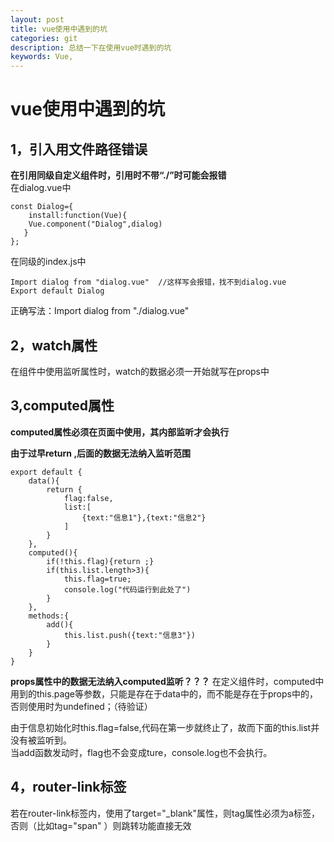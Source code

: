 ```yaml
---
layout: post
title: vue使用中遇到的坑
categories: git
description: 总结一下在使用vue时遇到的坑
keywords: Vue, 
---
```


vue使用中遇到的坑
=======
1，引入用文件路径错误
----
**在引用同级自定义组件时，引用时不带“./”时可能会报错**        
在dialog.vue中

    const Dialog={
        install:function(Vue){
	    Vue.component("Dialog",dialog)
       }
    };
 
 在同级的index.js中
 
    Import dialog from "dialog.vue"  //这样写会报错，找不到dialog.vue
    Export default Dialog

正确写法：Import dialog from "./dialog.vue"

2，watch属性
----
在组件中使用监听属性时，watch的数据必须一开始就写在props中


3,computed属性
-----
**computed属性必须在页面中使用，其内部监听才会执行**        

**由于过早return ,后面的数据无法纳入监听范围**

    export default {
        data(){
            return {
                flag:false,
                list:[
                    {text:"信息1"},{text:"信息2"}
                ]
            }
        },
        computed(){
            if(!this.flag){return ;}
            if(this.list.length>3){
                this.flag=true;
                console.log("代码运行到此处了")
            }
        },
        methods:{
            add(){
                this.list.push({text:"信息3"})
            }
        }
    }
    
    
**props属性中的数据无法纳入computed监听？？？**
在定义组件时，computed中用到的this.page等参数，只能是存在于data中的，而不能是存在于props中的，否则使用时为undefined；（待验证）

    
 由于信息初始化时this.flag=false,代码在第一步就终止了，故而下面的this.list并没有被监听到。      
 当add函数发动时，flag也不会变成ture，console.log也不会执行。
 
 4，router-link标签
 ------
若在router-link标签内，使用了target="_blank"属性，则tag属性必须为a标签，否则（比如tag="span" ）则跳转功能直接无效       
